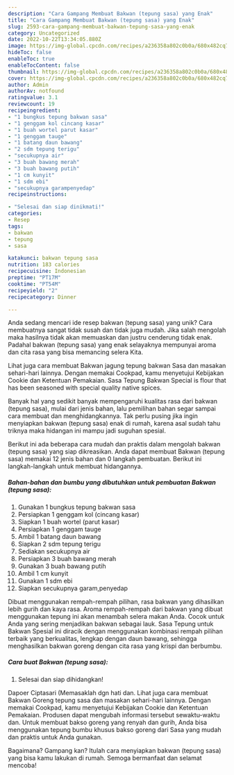```yaml
---
description: "Cara Gampang Membuat Bakwan (tepung sasa) yang Enak"
title: "Cara Gampang Membuat Bakwan (tepung sasa) yang Enak"
slug: 2593-cara-gampang-membuat-bakwan-tepung-sasa-yang-enak
category: Uncategorized
date: 2022-10-22T13:34:05.880Z
image: https://img-global.cpcdn.com/recipes/a236358a802c0b0a/680x482cq70/bakwan-tepung-sasa-foto-resep-utama.jpg
hideToc: false
enableToc: true
enableTocContent: false
thumbnail: https://img-global.cpcdn.com/recipes/a236358a802c0b0a/680x482cq70/bakwan-tepung-sasa-foto-resep-utama.jpg
cover: https://img-global.cpcdn.com/recipes/a236358a802c0b0a/680x482cq70/bakwan-tepung-sasa-foto-resep-utama.jpg
author: Admin
authorAv: notfound
ratingvalue: 3.1
reviewcount: 19
recipeingredient:
- "1 bungkus tepung bakwan sasa"
- "1 genggam kol cincang kasar"
- "1 buah wortel parut kasar"
- "1 genggam tauge"
- "1 batang daun bawang"
- "2 sdm tepung terigu"
- "secukupnya air"
- "3 buah bawang merah"
- "3 buah bawang putih"
- "1 cm kunyit"
- "1 sdm ebi"
- "secukupnya garampenyedap"
recipeinstructions:

- "Selesai dan siap dinikmati!"
categories:
- Resep
tags:
- bakwan
- tepung
- sasa

katakunci: bakwan tepung sasa 
nutrition: 183 calories
recipecuisine: Indonesian
preptime: "PT17M"
cooktime: "PT54M"
recipeyield: "2"
recipecategory: Dinner

---
```





Anda sedang mencari ide resep bakwan (tepung sasa) yang unik? Cara membuatnya sangat tidak susah dan tidak juga mudah. Jika salah mengolah maka hasilnya tidak akan memuaskan dan justru cenderung tidak enak. Padahal bakwan (tepung sasa) yang enak selayaknya mempunyai aroma dan cita rasa yang bisa memancing selera Kita.





Lihat juga cara membuat Bakwan jagung tepung bakwan Sasa dan masakan sehari-hari lainnya. Dengan memakai Cookpad, kamu menyetujui Kebijakan Cookie dan Ketentuan Pemakaian. Sasa Tepung Bakwan Special is flour that has been seasoned with special quality native spices.

Banyak hal yang sedikit banyak mempengaruhi kualitas rasa dari bakwan (tepung sasa), mulai dari jenis bahan, lalu pemilihan bahan segar sampai cara membuat dan menghidangkannya. Tak perlu pusing jika ingin menyiapkan bakwan (tepung sasa) enak di rumah, karena asal sudah tahu triknya maka hidangan ini mampu jadi suguhan spesial.






Berikut ini ada beberapa cara mudah dan praktis dalam mengolah bakwan (tepung sasa) yang siap dikreasikan. Anda dapat membuat Bakwan (tepung sasa) memakai 12 jenis bahan dan 0 langkah pembuatan. Berikut ini langkah-langkah untuk membuat hidangannya.

<!--inarticleads1-->

##### Bahan-bahan dan bumbu yang dibutuhkan untuk pembuatan Bakwan (tepung sasa):

1. Gunakan 1 bungkus tepung bakwan sasa
1. Persiapkan 1 genggam kol (cincang kasar)
1. Siapkan 1 buah wortel (parut kasar)
1. Persiapkan 1 genggam tauge
1. Ambil 1 batang daun bawang
1. Siapkan 2 sdm tepung terigu
1. Sediakan secukupnya air
1. Persiapkan 3 buah bawang merah
1. Gunakan 3 buah bawang putih
1. Ambil 1 cm kunyit
1. Gunakan 1 sdm ebi
1. Siapkan secukupnya garam,penyedap


Dibuat menggunakan rempah-rempah pilihan, rasa bakwan yang dihasilkan lebih gurih dan kaya rasa. Aroma rempah-rempah dari bakwan yang dibuat menggunakan tepung ini akan menambah selera makan Anda. Cocok untuk Anda yang sering menjadikan bakwan sebagai lauk. Sasa Tepung untuk Bakwan Spesial ini diracik dengan menggunakan kombinasi rempah pilihan terbaik yang berkualitas, lengkap dengan daun bawang, sehingga menghasilkan bakwan goreng dengan cita rasa yang krispi dan berbumbu. 

<!--inarticleads2-->

##### Cara buat Bakwan (tepung sasa):


1. Selesai dan siap dihidangkan!

Dapoer Ciptasari (Memasaklah dgn hati dan. Lihat juga cara membuat Bakwan Goreng tepung sasa dan masakan sehari-hari lainnya. Dengan memakai Cookpad, kamu menyetujui Kebijakan Cookie dan Ketentuan Pemakaian. Produsen dapat mengubah informasi tersebut sewaktu-waktu dan. Untuk membuat bakso goreng yang renyah dan gurih, Anda bisa menggunakan tepung bumbu khusus bakso goreng dari Sasa yang mudah dan praktis untuk Anda gunakan. 

Bagaimana? Gampang kan? Itulah cara menyiapkan bakwan (tepung sasa) yang bisa kamu lakukan di rumah. Semoga bermanfaat dan selamat mencoba!
